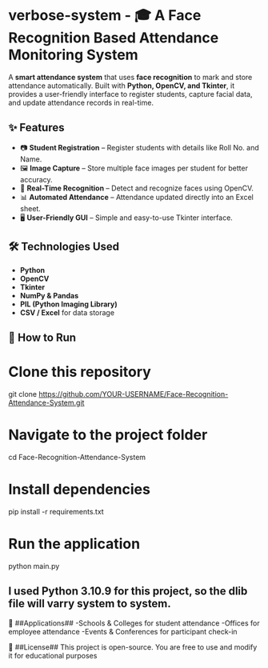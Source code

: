 # verbose-system -  🎓 A Face Recognition Based Attendance Monitoring System  

A **smart attendance system** that uses **face recognition** to mark and store attendance automatically. Built with **Python, OpenCV, and Tkinter**, it provides a user-friendly interface to register students, capture facial data, and update attendance records in real-time.  

## ✨ Features
- 📷 **Student Registration** – Register students with details like Roll No. and Name.  
- 🖼 **Image Capture** – Store multiple face images per student for better accuracy.  
- 🤖 **Real-Time Recognition** – Detect and recognize faces using OpenCV.  
- 📊 **Automated Attendance** – Attendance updated directly into an Excel sheet.  
- 🖥 **User-Friendly GUI** – Simple and easy-to-use Tkinter interface.  

## 🛠️ Technologies Used
- **Python**
- **OpenCV**
- **Tkinter**
- **NumPy & Pandas**
- **PIL (Python Imaging Library)**
- **CSV / Excel** for data storage  

## 🚀 How to Run

# Clone this repository
git clone https://github.com/YOUR-USERNAME/Face-Recognition-Attendance-System.git

# Navigate to the project folder
cd Face-Recognition-Attendance-System

# Install dependencies
pip install -r requirements.txt

# Run the application
python main.py

## I used Python 3.10.9 for this project, so the dlib file will varry system to system.


📌 ##Applications##
   -Schools & Colleges for student attendance
   -Offices for employee attendance
   -Events & Conferences for participant check-in

📄 ##License##
This project is open-source. You are free to use and modify it for educational purposes
